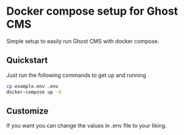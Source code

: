 # Docker compose setup for Ghost CMS
Simple setup to easily run Ghost CMS with docker compose.

## Quickstart
Just run the following commands to get up and running
```bash
cp example.env .env
docker-compose up -d
```
## Customize
If you want you can change the values in .env file to your liking.